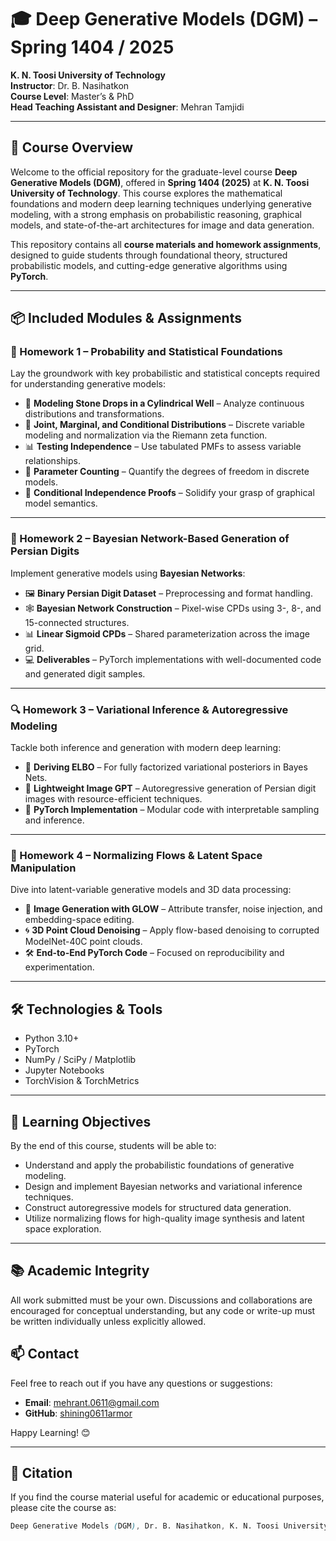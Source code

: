 # 🎓 Deep Generative Models (DGM) – Spring 1404 / 2025  
**K. N. Toosi University of Technology**  
**Instructor**: Dr. B. Nasihatkon  
**Course Level**: Master’s & PhD  
**Head Teaching Assistant and Designer**: Mehran Tamjidi  

---

## 📘 Course Overview  
Welcome to the official repository for the graduate-level course **Deep Generative Models (DGM)**, offered in **Spring 1404 (2025)** at **K. N. Toosi University of Technology**. This course explores the mathematical foundations and modern deep learning techniques underlying generative modeling, with a strong emphasis on probabilistic reasoning, graphical models, and state-of-the-art architectures for image and data generation.

This repository contains all **course materials and homework assignments**, designed to guide students through foundational theory, structured probabilistic models, and cutting-edge generative algorithms using **PyTorch**.

---

## 📦 Included Modules & Assignments  

### 🧮 Homework 1 – Probability and Statistical Foundations  
Lay the groundwork with key probabilistic and statistical concepts required for understanding generative models:

- 📍 **Modeling Stone Drops in a Cylindrical Well** – Analyze continuous distributions and transformations.  
- 🔗 **Joint, Marginal, and Conditional Distributions** – Discrete variable modeling and normalization via the Riemann zeta function.  
- 📊 **Testing Independence** – Use tabulated PMFs to assess variable relationships.  
- 📐 **Parameter Counting** – Quantify the degrees of freedom in discrete models.  
- 🔄 **Conditional Independence Proofs** – Solidify your grasp of graphical model semantics.  

---

### 🧠 Homework 2 – Bayesian Network-Based Generation of Persian Digits  
Implement generative models using **Bayesian Networks**:

- 🖼️ **Binary Persian Digit Dataset** – Preprocessing and format handling.  
- 🕸️ **Bayesian Network Construction** – Pixel-wise CPDs using 3-, 8-, and 15-connected structures.  
- 📊 **Linear Sigmoid CPDs** – Shared parameterization across the image grid.  
- 💻 **Deliverables** – PyTorch implementations with well-documented code and generated digit samples.  

---

### 🔍 Homework 3 – Variational Inference & Autoregressive Modeling  
Tackle both inference and generation with modern deep learning:

- 📐 **Deriving ELBO** – For fully factorized variational posteriors in Bayes Nets.  
- 🤖 **Lightweight Image GPT** – Autoregressive generation of Persian digit images with resource-efficient techniques.  
- 🧮 **PyTorch Implementation** – Modular code with interpretable sampling and inference.  

---

### 🌌 Homework 4 – Normalizing Flows & Latent Space Manipulation  
Dive into latent-variable generative models and 3D data processing:

- 🎨 **Image Generation with GLOW** – Attribute transfer, noise injection, and embedding-space editing.  
- 🌀 **3D Point Cloud Denoising** – Apply flow-based denoising to corrupted ModelNet-40C point clouds.  
- 🛠️ **End-to-End PyTorch Code** – Focused on reproducibility and experimentation.  

---

## 🛠️ Technologies & Tools  
- Python 3.10+  
- PyTorch  
- NumPy / SciPy / Matplotlib  
- Jupyter Notebooks  
- TorchVision & TorchMetrics  

---

## 🎯 Learning Objectives  
By the end of this course, students will be able to:  
- Understand and apply the probabilistic foundations of generative modeling.  
- Design and implement Bayesian networks and variational inference techniques.  
- Construct autoregressive models for structured data generation.  
- Utilize normalizing flows for high-quality image synthesis and latent space exploration.  

---

## 📚 Academic Integrity  
All work submitted must be your own. Discussions and collaborations are encouraged for conceptual understanding, but any code or write-up must be written individually unless explicitly allowed.  

## 📫 Contact
Feel free to reach out if you have any questions or suggestions:
- **Email**: mehrant.0611@gmail.com
- **GitHub**: [shining0611armor](https://github.com/shining0611armor)



Happy Learning! 😊



---

## 🔖 Citation  
If you find the course material useful for academic or educational purposes, please cite the course as:  
```scss
Deep Generative Models (DGM), Dr. B. Nasihatkon, K. N. Toosi University of Technology, Spring 1404 (2025).


